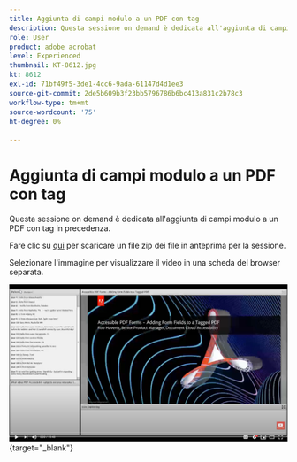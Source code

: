 ```yaml
---
title: Aggiunta di campi modulo a un PDF con tag
description: Questa sessione on demand è dedicata all'aggiunta di campi modulo a un PDF con tag precedente
role: User
product: adobe acrobat
level: Experienced
thumbnail: KT-8612.jpg
kt: 8612
exl-id: 71bf49f5-3de1-4cc6-9ada-61147d4d1ee3
source-git-commit: 2de5b609b3f23bb5796786b6bc413a831c2b78c3
workflow-type: tm+mt
source-wordcount: '75'
ht-degree: 0%

---
```


# Aggiunta di campi modulo a un PDF con tag

Questa sessione on demand è dedicata all&#39;aggiunta di campi modulo a un PDF con tag in precedenza.

Fare clic su [qui](../assets/accessibilitysession5.zip) per scaricare un file zip dei file in anteprima per la sessione.

Selezionare l&#39;immagine per visualizzare il video in una scheda del browser separata.

[![Sessione 5 Video](../assets/Accessibilitysession5_YT.png)](https://youtu.be/vaM9R-mt5Jo){target=&quot;_blank&quot;}
